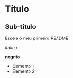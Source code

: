 # Título

## Sub-título

Esse é o meu primeiro README

*italico*

**negrito**

- Elemento 1
- Elemento 2